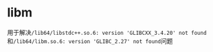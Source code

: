 # libm

用于解决`/lib64/libstdc++.so.6: version 'GLIBCXX_3.4.20' not found`和`/lib64/libm.so.6: version 'GLIBC_2.27' not found`问题
